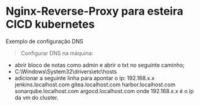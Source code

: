 # Nginx-Reverse-Proxy para esteira CICD kubernetes

Exemplo de configuração DNS

> Configurar DNS na máquina:
- abrir bloco de notas como admin e abrir o txt no seguinte caminho;
- C:\Windows\System32\drivers\etc\hosts
- adicionar a seguinte linha para apontar o ip:
  192.168.x.x jenkins.localhost.com gitea.localhost.com harbor.localhost.com sonarqube.localhost.com argocd.localhost.com
onde 192.168.x.x é o ip da vm do cluster.
